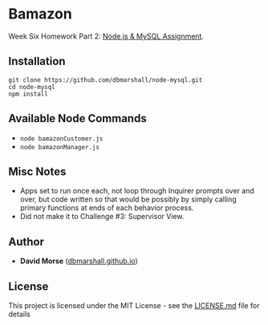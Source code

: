 # Bamazon

Week Six Homework Part 2: [Node.js & MySQL Assignment](http://ucb.bootcampcontent.com/UCB-Coding-Bootcamp/09-11-2017-UCB-Class-Repository-FSF-FT/blob/master/06-week/homework/part-2/homework_instructions.md).

## Installation

```
git clone https://github.com/dbmarshall/node-mysql.git
cd node-mysql
npm install
```

## Available Node Commands

* `node bamazonCustomer.js`
* `node bamazonManager.js` 

## Misc Notes

* Apps set to run once each, not loop through Inquirer prompts over and over, but code written so that would be possibly by simply calling primary functions at ends of each behavior process.
* Did not make it to Challenge #3: Supervisor View.

## Author

* **David Morse** ([dbmarshall.github.io](https://dbmarshall.github.io))

## License

This project is licensed under the MIT License - see the [LICENSE.md](LICENSE.md) file for details

